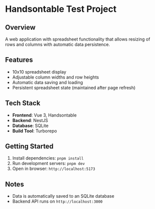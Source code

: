 # Handsontable Test Project

## Overview
A web application with spreadsheet functionality that allows resizing of rows and columns with automatic data persistence.

## Features
- 10x10 spreadsheet display
- Adjustable column widths and row heights
- Automatic data saving and loading
- Persistent spreadsheet state (maintained after page refresh)

## Tech Stack
- **Frontend**: Vue 3, Handsontable
- **Backend**: NestJS
- **Database**: SQLite
- **Build Tool**: Turborepo

## Getting Started
1. Install dependencies: `pnpm install`
2. Run development servers: `pnpm dev`
3. Open in browser: `http://localhost:5173`

## Notes
- Data is automatically saved to an SQLite database
- Backend API runs on `http://localhost:3000` 